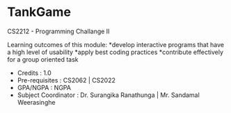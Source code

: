 # TankGame
CS2212 - Programming Challange II

Learning outcomes of this module:
*develop interactive programs that have a high level of usability
*apply best coding practices
*contribute effectively for a group oriented task

- Credits : 1.0
- Pre-requisites : CS2062 | CS2022
- GPA/NGPA : NGPA
- Subject Coordinator : Dr. Surangika Ranathunga | Mr. Sandamal Weerasinghe
